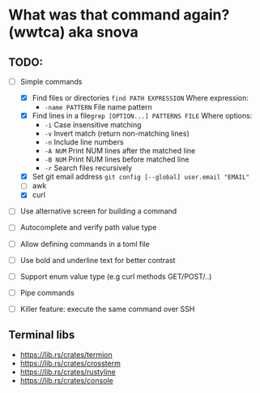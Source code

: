 # What was that command again? (wwtca) aka snova

## TODO:

* [ ] Simple commands
  * [x] Find files or directories `find PATH EXPRESSION` Where expression:
      * `-name PATTERN` File name pattern
  * [x] Find lines in a file`grep [OPTION...] PATTERNS FILE` Where options:
      * `-i` Case insensitive matching
      * `-v` Invert match (return non-matching lines)
      * `-n` Include line numbers
      * `-A NUM` Print NUM lines after the matched line
      * `-B NUM` Print NUM lines before matched line
      * `-r` Search files recursively
  * [x] Set git email address `git config [--global] user.email "EMAIL"`
  * [ ] awk
  * [x] curl
* [ ] Use alternative screen for building a command
* [ ] Autocomplete and verify path value type
* [ ] Allow defining commands in a toml file
* [ ] Use bold and underline text for better contrast
* [ ] Support enum value type (e.g curl methods GET/POST/..)
* [ ] Pipe commands
* [ ] Killer feature: execute the same command over SSH


## Terminal libs

* https://lib.rs/crates/termion
* https://lib.rs/crates/crossterm
* https://lib.rs/crates/rustyline
* https://lib.rs/crates/console
